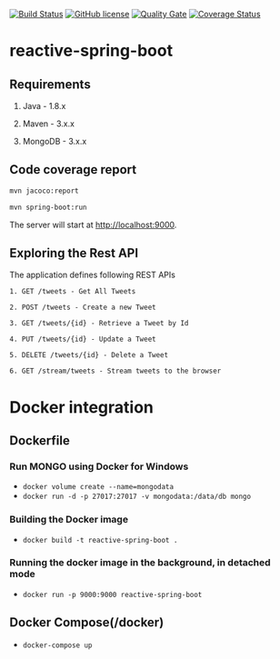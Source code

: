 [![Build Status](https://travis-ci.org/crejczyk/reactive-spring-boot.svg?branch=master)](https://travis-ci.org/crejczyk/reactive-spring-boot)
[![GitHub license](https://img.shields.io/github/license/mashape/apistatus.svg)]()
[![Quality Gate](https://sonarcloud.io/api/project_badges/measure?project=com.softmill.reactivespringboot%3Areactive-spring-boot&metric=alert_status)](https://sonarcloud.io/dashboard?id=com.softmill.reactivespringboot%3Areactive-spring-boot)
[![Coverage Status](https://sonarcloud.io/api/project_badges/measure?project=com.softmill.reactivespringboot%3Areactive-spring-boot&metric=coverage)](https://sonarcloud.io/dashboard?id=com.softmill.reactivespringboot%3Areactive-spring-boot)

# reactive-spring-boot


## Requirements

1. Java - 1.8.x

2. Maven - 3.x.x

3. MongoDB - 3.x.x

## Code coverage report

```bash
mvn jacoco:report
```

```bash
mvn spring-boot:run
```

The server will start at <http://localhost:9000>.

## Exploring the Rest API

The application defines following REST APIs

```
1. GET /tweets - Get All Tweets

2. POST /tweets - Create a new Tweet

3. GET /tweets/{id} - Retrieve a Tweet by Id

4. PUT /tweets/{id} - Update a Tweet

5. DELETE /tweets/{id} - Delete a Tweet

6. GET /stream/tweets - Stream tweets to the browser
```

# Docker integration

## Dockerfile

### Run MONGO using Docker for Windows
- `docker volume create --name=mongodata` 
- `docker run -d -p 27017:27017 -v mongodata:/data/db mongo`

### Building the Docker image
- `docker build -t reactive-spring-boot .` 

### Running the docker image in the background, in detached mode
- `docker run -p 9000:9000 reactive-spring-boot`

## Docker Compose(/docker)

- `docker-compose up`
